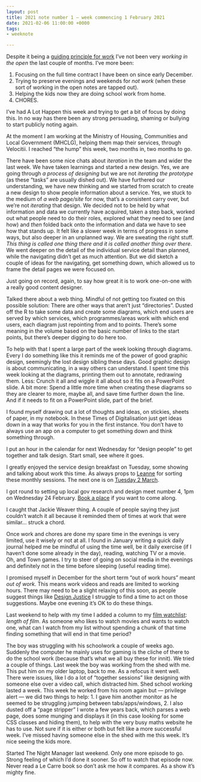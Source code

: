 ```yaml
---
layout: post
title: 2021 note number 1 — week commencing 1 February 2021
date: 2021-02-06 11:00:00 +0000
tags:
- weeknote

---
```

Despite it being a [guiding principle for work](https://www.ermlikeyeah.com/principles) I’ve not been very _working in the open_ the last couple of months. I’ve more been:

1. Focusing on the full time contract I have been on since early December.
2. Trying to preserve evenings and weekends for _not work_ (when these sort of working in the open notes are tapped out).
3. Helping the kids now they are doing school work from home.
4. CHORES.

I’ve had A Lot Happen this week and trying to get a bit of focus by doing this. In no way has there been any strong persuading, shaming or bullying to start publicly noting again.

At the moment I am working at the Ministry of Housing, Communities and Local Government (MHCLG), helping them map their services, through Velocitii. I reached “the hump” this week, two months in, two months to go.

There have been some nice chats about _iteration_ in the team and wider the last week. We have taken learnings and started a new design. Yes, we are going through _a process of designing_ but we are not _iterating the prototype_ (as these “tasks” are usually dished out). We have furthered our understanding, we have new thinking and we started from scratch to create a new design to show people information about a service. Yes, we stuck to the medium of _a web page/site_ for now, that’s a consistent carry over, but we’re not _iterating_ that design. We decided not to be held by what information and data we currently have acquired, taken a step back, worked out what people need to do their roles, explored what they need to see (and how) and _then_ folded back onto the information and data we have to see how that stands up. It felt like a slower week in terms of progress in some ways, but also deeper in an unplanned way. We are sweating the right stuff. _This thing is called one thing there and it is called another thing over there_. We went deeper on the detail of the individual service detail than planned, while the navigating didn’t get as much attention. But we did sketch a couple of ideas for the navigating, get something down, which allowed us to frame the detail pages we were focused on.

Just going on record, again, to say how great it is to work one-on-one with a really good content designer.

Talked there about a web thing. Mindful of not getting too fixated on this possible solution: There are other ways that aren’t just “directories”. Dusted off the R to take some data and create some diagrams, which end users are served by which services, which programmes/areas work with which end users, each diagram just repointing from and to points. There’s some meaning in the volume based on the basic number of links to the start points, but there’s deeper digging to do here too.

To help with that I spent a large part of the week looking through diagrams. Every I do something like this it reminds me of the power of good graphic design, seemingly the lost design sibling these days. Good graphic design is about communicating, in a way others can understand. I spent time this week looking at the diagrams, printing them out to annotate, redrawing them. Less: Crunch it all and wiggle it all about so it fits on a PowerPoint slide. A bit more: Spend a little more time when creating these diagrams so they are clearer to more, maybe all, and save time further down the line. And if it needs to fit on a PowerPoint slide, part of the brief.

I found myself drawing out a lot of thoughts and ideas, on stickies, sheets of paper, in my notebook. In these Times of Digitalisation just get ideas down in a way that works for you in the first instance. You don’t have to always use an app on a computer to get something down and think something through.

I put an hour in the calendar for next Wednesday for “design people” to get together and talk design. Start small, see where it goes.

I greatly enjoyed the service design breakfast on Tuesday, some showing and talking about work this time. As always props to [Leanne](https://twitter.com/leannecoker?s=21) for sorting these monthly sessions. The next one is on [Tuesday 2 March](https://www.eventbrite.co.uk/e/service-design-mornings-tickets-105393063490).

I got round to setting up local gov research and design meet number 4, 1pm on Wednesday 24 February. [Book a place](https://www.eventbrite.co.uk/e/local-gov-research-and-design-meet-up-number-4-tickets-140130131997) if you want to come along.

I caught that Jackie Weaver thing. A couple of people saying they just couldn’t watch it all because it reminded them of times at work that were similar... struck a chord.

Once work and chores are done my spare time in the evenings is very limited, use it wisely or not at all. I found in January writing a quick daily journal helped me be mindful of using the time well, be it daily exercise (if I haven’t done some already in the day), reading, watching TV or a movie. Oh, and Town games. I try to steer of going on social media in the evenings and definitely not in the time before sleeping (useful reading time).

I promised myself in December for the short term “out of work hours” meant _out of work_. This means work videos and reads are limited to working hours. There may need to be a slight relaxing of this soon, as people suggest things like [Design Justice](https://mitpress.mit.edu/books/design-justice) I struggle to find a time to act on those suggestions. Maybe one evening it’s OK to do these things.

Last weekend to help with my time I added a column to my [film watchlist](https://www.notion.so/6b5433752b30487b982d3e7897b0ea7e): _length of film_. As someone who likes to watch movies and wants to watch one, what can I watch from my list without spending a chunk of that time finding something that will end in that time period?

The boy was struggling with his schoolwork a couple of weeks ago. Suddenly the computer he mainly uses for gaming is the cliche of there to do the school work (because that’s what we all buy these for innit). We tried a couple of things. Last week the boy was working from the shed with me. This put him on my older laptop, back to me. As a refocus it went well. There were issues, like I do a lot of “together sessions” like designing with someone else over a video call, which distracted him. Shed school working lasted a week. This week he worked from his room again but — privilege alert — we did two things to help: 1. I gave him another monitor as he seemed to be struggling jumping between tabs/apps/windows, 2. I also dusted off a “page stripper” I wrote a few years back, which parses a web page, does some munging and displays it (in this case looking for some CSS classes and hiding them), to help with the very busy maths website he has to use. Not sure if it is either or both but felt like a more successful week. I’ve missed having someone else in the shed with me this week. It’s nice seeing the kids more.

Started The Night Manager last weekend. Only one more episode to go. Strong feeling of which I’d done it sooner. So off to watch that episode now. Never read a Le Carre book so don’t ask me how it compares. As a show it’s mighty fine.